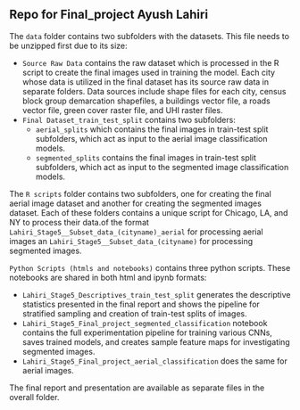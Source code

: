 ## Repo for Final_project Ayush Lahiri

The `data` folder contains two subfolders with the datasets. This file needs to be unzipped first due to its size:
- `Source Raw Data` contains the raw dataset which is processed in the R script to create the final images used in training the model. Each city whose data is utilized in the final dataset has its source raw data in separate folders. Data sources include shape files for each city, census block group demarcation shapefiles, a buildings vector file, a roads vector file, green cover raster file, and UHI raster files.
- `Final Dataset_train_test_split` contains two subfolders:
  - `aerial_splits` which contains the final images in train-test split subfolders, which act as input to the aerial image classification models.
  - `segmented_splits` contains the final images in train-test split subfolders, which act as input to the segmented image classification models.

The `R scripts` folder contains two subfolders, one for creating the final aerial image dataset and another for creating the segmented images dataset. Each of these folders contains a unique script for Chicago, LA, and NY to process their data.of the format `Lahiri_Stage5__Subset_data_(cityname)_aerial` for processing aerial images 
an `Lahiri_Stage5__Subset_data_(cityname)` for processing segmented images.

`Python Scripts (htmls and notebooks)` contains three python scripts. These notebooks are shared in both html and ipynb formats:
- `Lahiri_Stage5_Descriptives_train_test_split` generates the descriptive statistics presented in the final report and shows the pipeline for stratified sampling and creation of train-test splits of images.
- `Lahiri_Stage5_Final_project_segmented_classification` notebook contains the full experimentation pipeline for training various CNNs, saves trained models, and creates sample feature maps for investigating segmented images.
- `Lahiri_Stage5_Final_project_aerial_classification` does the same for aerial images.


The final report and presentation are available as separate files in the overall folder.